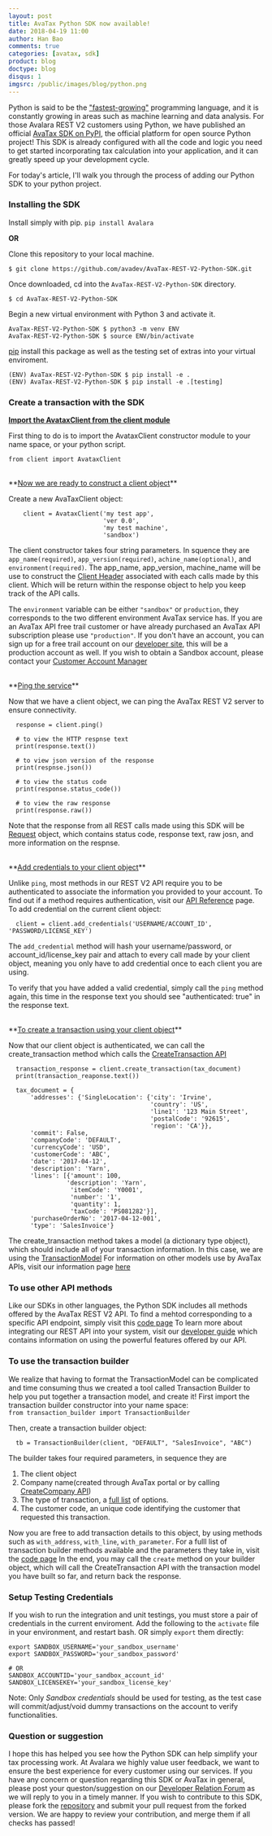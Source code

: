 ```yaml
---
layout: post
title: AvaTax Python SDK now available!
date: 2018-04-19 11:00
author: Han Bao
comments: true
categories: [avatax, sdk]
product: blog
doctype: blog
disqus: 1
imgsrc: /public/images/blog/python.png
---
```


Python is said to be the <a href="https://adtmag.com/articles/2017/09/07/python-popularity.aspx">"fastest-growing"</a> programming language, and it is constantly growing in areas such as machine learning and data analysis.
For those Avalara REST V2 customers using Python, we have published an official <a href="https://pypi.org/project/Avalara/">AvaTax SDK on PyPI</a>, the official platform for open source Python project! This SDK is already configured with all the code and logic you need to get started incorporating tax calculation into your application, and it can greatly speed up your development cycle.

For today's article, I'll walk you through the process of adding our Python SDK to your python project.

### Installing the SDK

Install simply with pip.
```pip install Avalara```

**OR**

Clone this repository to your local machine.
```
$ git clone https://github.com/avadev/AvaTax-REST-V2-Python-SDK.git
```
Once downloaded, cd into the ```AvaTax-REST-V2-Python-SDK``` directory.
```
$ cd AvaTax-REST-V2-Python-SDK
```
Begin a new virtual environment with Python 3 and activate it.
```
AvaTax-REST-V2-Python-SDK $ python3 -m venv ENV
AvaTax-REST-V2-Python-SDK $ source ENV/bin/activate
```
[pip](https://pip.pypa.io/en/stable) install this package as well as the testing set of extras into your virtual enviroment.
```
(ENV) AvaTax-REST-V2-Python-SDK $ pip install -e .
(ENV) AvaTax-REST-V2-Python-SDK $ pip install -e .[testing]
```

### Create a transaction with the SDK

**<u>Import the AvataxClient from the client module</u>**

First thing to do is to import the AvataxClient constructor module to your name space, or your python script.

```
from client import AvataxClient
```
<br/>
**<u>Now we are ready to construct a client object</u>**

Create a new AvaTaxClient object:
```
    client = AvataxClient('my test app',
                          'ver 0.0',
                          'my test machine',
                          'sandbox')
```
The client constructor takes four string parameters. In squence they are `app_name(required)`, `app_version(required)`, `achine_name(optional)`, and `environment(required)`. 
The app_name, app_version, machine_name will be use to construct the [Client Header](https://developer.avalara.com/avatax/client-headers/) associated with each calls made by this client. Which will be return within the response object to help you keep track of the API calls. 

The `environment` variable can be either `"sandbox"` or `production`, they corresponds to the two different environment AvaTax service has.
If you are an AvaTax API free trail customer or have already purchased an AvaTax API subscription please use `"production"`. If you don't have an account, you can sign up for a free trail account on our [developer site](https://developer.avalara.com/avatax/signup/), this will be a production account as well.
If you wish to obtain a Sandbox account, please contact your [Customer Account Manager](https://help.avalara.com/Frequently_Asked_Questions/Avalara_AvaTax_FAQ/How_do_I_get_access_to_our_development%2F%2Fsandbox_account%3F)

<br/>
**<u>Ping the service</u>**

Now that we have a client object, we can ping the AvaTax REST V2 server to ensure connectivity.
```
  response = client.ping()

  # to view the HTTP respnse text
  print(response.text())

  # to view json version of the response
  print(respnse.json())

  # to view the status code
  print(response.status_code())

  # to view the raw response
  print(response.raw())
```
Note that the response from all REST calls made using this SDK will be [Request](http://docs.python-requests.org/en/master/user/quickstart/#response-content) object, which contains status code, response text, raw josn, and more information on the respnse.

<br />
**<u>Add credentials to your client object</u>**

Unlike `ping`, most methods in our REST V2 API require you to be authenticated to associate the information you provided to your account.
To find out if a method requires authentication, visit our [API Reference](https://developer.avalara.com/api-reference/avatax/rest/v2/methods/Transactions/) page.
To add credential on the current client object:
```
  client = client.add_credentials('USERNAME/ACCOUNT_ID', 'PASSWORD/LICENSE_KEY')
```
The `add_credential` method will hash your username/password, or account_id/license_key pair and attach to every call made by your client object, meaning you only have to add credential once to each client you are using.

To verify that you have added a valid credential, simply call the `ping` method again, this time in the response text you should see "authenticated: true" in the response text.

<br />
**<u>To create a transaction using your client object</u>**

Now that our client object is authenticated, we can call the create_transaction method which calls the [CreateTransaction API](https://developer.avalara.com/api-reference/avatax/rest/v2/methods/Transactions/CreateTransaction/)
```
  transaction_response = client.create_transaction(tax_document)
  print(transaction_reaponse.text())

  tax_document = {
      'addresses': {'SingleLocation': {'city': 'Irvine',
                                       'country': 'US',
                                       'line1': '123 Main Street',
                                       'postalCode': '92615',
                                       'region': 'CA'}},
      'commit': False,
      'companyCode': 'DEFAULT',
      'currencyCode': 'USD',
      'customerCode': 'ABC',
      'date': '2017-04-12',
      'description': 'Yarn',
      'lines': [{'amount': 100,
                'description': 'Yarn',
                 'itemCode': 'Y0001',
                 'number': '1',
                 'quantity': 1,
                 'taxCode': 'PS081282'}],
      'purchaseOrderNo': '2017-04-12-001',
      'type': 'SalesInvoice'}

```  
The create_transaction method takes a model (a dictionary type object), which should include all of your transaction information. In this case, we are using the [TransactionModel](https://developer.avalara.com/api-reference/avatax/rest/v2/models/TransactionModel/)
For information on other models use by AvaTax APIs, visit our information page [here](https://developer.avalara.com/api-reference/avatax/rest/v2/models)


### To use other API methods

Like our SDKs in other languages, the Python SDK includes all methods offered by the AvaTax REST V2 API. To find a mehtod corresponding to a specific API endpoint, simply visit this [code page](https://github.com/avadev/AvaTax-REST-V2-Python-SDK/blob/master/src/client_methods.py)
To learn more about integrating our REST API into your system, visit our [developer guide](https://developer.avalara.com/avatax/dev-guide/getting-started-with-avatax/) which contains information on using the powerful features offered by our API.


### To use the transaction builder

We realize that having to format the TransactionModel can be complicated and time consuming thus we created a tool called Transaction Builder to help you put together a transaction model, and create it!
First import the transaction builder constructor into your name space: <br />
```from transaction_builder import TransactionBuilder```

Then, create a transaction builder object:
```
  tb = TransactionBuilder(client, "DEFAULT", "SalesInvoice", "ABC")
```
The builder takes four required parameters, in sequence they are

1. The client object 
2. Company name(created through AvaTax portal or by calling [CreateCompany API](https://developer.avalara.com/api-reference/avatax/rest/v2/methods/Companies/CreateCompanies/)) 
3. The type of transaction, a [full list](https://developer.avalara.com/api-reference/avatax/rest/v2/models/enums/DocumentType/) of options. 
4. The customer code, an unique code identifying the customer that requested this transaction. 


Now you are free to add transaction details to this object, by using methods such as  `with_address`, `with_line`, `with_parameter`.
For a fulll list of transaction builder methods available and the parameters they take in, visit the [code page](https://github.com/avadev/AvaTax-REST-V2-Python-SDK/blob/master/src/transaction_builder_methods.py)
In the end, you may call the `create` method on your builder object, which will call the CreateTransaction API with the transaction model you have built so far, and return back the response.


### Setup Testing Credentials

If you wish to run the integration and unit testings, you must store a pair of credentials in the current enviroment.
Add the following to the ```activate``` file in your environment, and restart bash.
OR simply ```export``` them directly:

```
export SANDBOX_USERNAME='your_sandbox_username'
export SANDBOX_PASSWORD='your_sandbox_password'

# OR
SANDBOX_ACCOUNTID='your_sandbox_account_id'
SANDBOX_LICENSEKEY='your_sandbox_license_key'
```
Note: Only *Sandbox credentials* should be used for testing, as the test case will commit/adjust/void dummy transactions on the account to verify functionalities.  


### Question or suggestion

I hope this has helped you see how the Python SDK can help simplify your tax processing work. At Avalara we highly value user feedback, we want to ensure the best experience for every customer using our services. If you have any concern or question regarding this SDK or AvaTax in general, please post your queston/suggestion on our [Developer Relation Forum](https://community.avalara.com/avalara/category_sets/developers) as we will reply to you in a timely manner.
If you wish to contribute to this SDK, please fork the [repository](https://github.com/avadev/AvaTax-REST-V2-Python-SDK) and submit your pull request from the forked version. We are happy to review your contribution, and merge them if all checks has passed!


